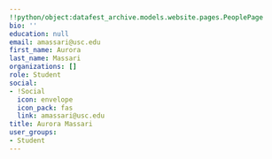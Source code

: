 ```yaml
---
!!python/object:datafest_archive.models.website.pages.PeoplePage
bio: ''
education: null
email: amassari@usc.edu
first_name: Aurora
last_name: Massari
organizations: []
role: Student
social:
- !Social
  icon: envelope
  icon_pack: fas
  link: amassari@usc.edu
title: Aurora Massari
user_groups:
- Student
---
```


    